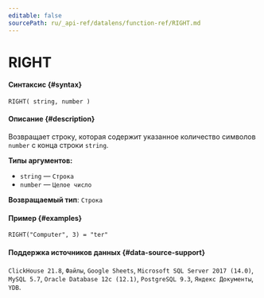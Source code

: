 ```yaml
---
editable: false
sourcePath: ru/_api-ref/datalens/function-ref/RIGHT.md
---
```


# RIGHT



#### Синтаксис {#syntax}


```
RIGHT( string, number )
```

#### Описание {#description}
Возвращает строку, которая содержит указанное количество символов `number` с конца строки `string`.

**Типы аргументов:**
- `string` — `Строка`
- `number` — `Целое число`


**Возвращаемый тип**: `Строка`

#### Пример {#examples}

```
RIGHT("Computer", 3) = "ter"
```


#### Поддержка источников данных {#data-source-support}

`ClickHouse 21.8`, `Файлы`, `Google Sheets`, `Microsoft SQL Server 2017 (14.0)`, `MySQL 5.7`, `Oracle Database 12c (12.1)`, `PostgreSQL 9.3`, `Яндекс Документы`, `YDB`.
